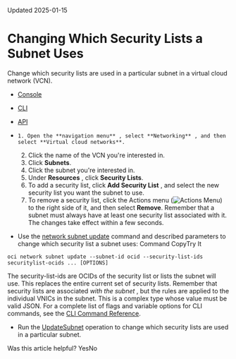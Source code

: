 Updated 2025-01-15
# Changing Which Security Lists a Subnet Uses
Change which security lists are used in a particular subnet in a virtual cloud network (VCN).
  * [Console](https://docs.oracle.com/en-us/iaas/Content/Network/Concepts/change-use-securitylist.htm)
  * [CLI](https://docs.oracle.com/en-us/iaas/Content/Network/Concepts/change-use-securitylist.htm)
  * [API](https://docs.oracle.com/en-us/iaas/Content/Network/Concepts/change-use-securitylist.htm)


  *     1. Open the **navigation menu** , select **Networking** , and then select **Virtual cloud networks**.
    2. Click the name of the VCN you're interested in.
    3. Click **Subnets**.
    4. Click the subnet you're interested in.
    5. Under **Resources** , click **Security Lists**.
    6. To add a security list, click **Add Security List** , and select the new security list you want the subnet to use.
    7. To remove a security list, click the Actions menu (![Actions Menu](https://docs.oracle.com/en-us/iaas/Content/libraries/global-images/actions-menu.png)) to the right side of it, and then select **Remove**. Remember that a subnet must always have at least one security list associated with it.
The changes take effect within a few seconds.
  * Use the [network subnet update](https://docs.oracle.com/iaas/tools/oci-cli/latest/oci_cli_docs/cmdref/network/subnet/update.html) command and described parameters to change which security list a subnet uses:
Command
CopyTry It
```
oci network subnet update --subnet-id ocid --security-list-ids securitylist-ocids ... [OPTIONS]
```

The security-list-ids are OCIDs of the security list or lists the subnet will use. This replaces the entire current set of security lists. Remember that security lists are associated _with the subnet_ , but the rules are applied to the individual VNICs in the subnet. This is a complex type whose value must be valid JSON.
For a complete list of flags and variable options for CLI commands, see the [CLI Command Reference](https://docs.oracle.com/iaas/tools/oci-cli/latest).
  * Run the [UpdateSubnet](https://docs.oracle.com/iaas/api/#/en/iaas/latest/Subnet/UpdateSubnet) operation to change which security lists are used in a particular subnet.


Was this article helpful?
YesNo

